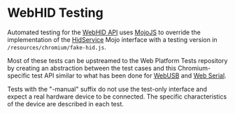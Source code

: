 # WebHID Testing

Automated testing for the [WebHID API] uses [MojoJS] to override the
implementation of the [HidService] Mojo interface with a testing version in
`/resources/chromium/fake-hid.js`.

Most of these tests can be upstreamed to the Web Platform Tests repository by
creating an abstraction between the test cases and this Chromium-specific test
API similar to what has been done for [WebUSB] and [Web Serial].

Tests with the "-manual" suffix do not use the test-only interface and expect a
real hardware device to be connected. The specific characteristics of the device
are described in each test.

[HidService]: ../../../public/mojom/hid/hid.mojom
[MojoJS]: ../../../../../docs/testing/web_platform_tests.md#mojojs
[WebHID API]: https://wicg.github.io/webhid
[WebUSB]: ../../external/wpt/webusb
[Web Serial]: ../../external/wpt/serial
